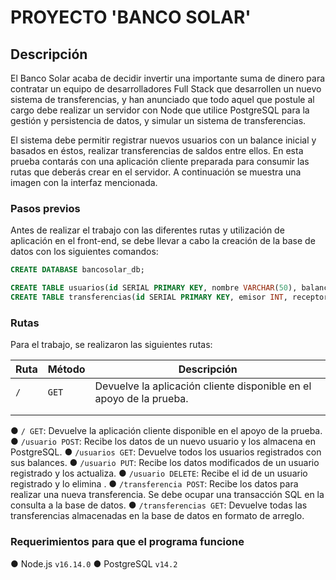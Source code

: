 # PROYECTO 'BANCO SOLAR'

## Descripción

El Banco Solar acaba de decidir invertir una importante suma de dinero para contratar un equipo de desarrolladores Full Stack que desarrollen un nuevo sistema de transferencias, y han anunciado que todo aquel que postule al cargo debe realizar un servidor con Node que utilice PostgreSQL para la gestión y persistencia de datos, y simular un sistema de transferencias.

El sistema debe permitir registrar nuevos usuarios con un balance inicial y basados en éstos, realizar transferencias de saldos entre ellos. En esta prueba contarás con una aplicación cliente preparada para consumir las rutas que deberás crear en el servidor. A continuación se muestra una imagen con la interfaz mencionada.

### Pasos previos

Antes de realizar el trabajo con las diferentes rutas y utilización de aplicación en el front-end, se debe llevar a cabo la creación de la base de datos con los siguientes comandos:

```sql
CREATE DATABASE bancosolar_db;

CREATE TABLE usuarios(id SERIAL PRIMARY KEY, nombre VARCHAR(50), balance FLOAT CHECK(balance >= 0));
CREATE TABLE transferencias(id SERIAL PRIMARY KEY, emisor INT, receptor INT, monto FLOAT, fecha TIMESTAMP, FOREIGN KEY(emisor) REFERENCES usuarios(id), FOREIGN KEY(receptor) REFERENCES usuarios(id));
```

### Rutas

Para el trabajo, se realizaron las siguientes rutas:

| Ruta | Método | Descripción                                                         |
|------|--------|---------------------------------------------------------------------|
| `/`  | `GET`  | Devuelve la aplicación cliente disponible en el apoyo de la prueba. |
|      |        |                                                                     |
|      |        |                                                                     |

● `/ GET`: Devuelve la aplicación cliente disponible en el apoyo de la prueba.    
● `/usuario POST`: Recibe los datos de un nuevo usuario y los almacena en PostgreSQL.
● `/usuarios GET`: Devuelve todos los usuarios registrados con sus balances.
● `/usuario PUT`: Recibe los datos modificados de un usuario registrado y los actualiza.
● `/usuario DELETE`: Recibe el id de un usuario registrado y lo elimina .
● `/transferencia POST`: Recibe los datos para realizar una nueva transferencia. Se debe ocupar una transacción SQL en la consulta a la base de datos.
● `/transferencias GET`: Devuelve todas las transferencias almacenadas en la base de datos en formato de arreglo.

### Requerimientos para que el programa funcione

● Node.js `v16.14.0`
● PostgreSQL `v14.2`
